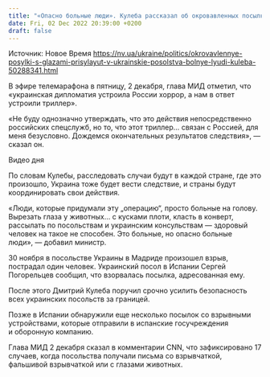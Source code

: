```yaml
---
title: "«Опасно больные люди». Кулеба рассказал об окровавленных посылках, которые приходят украинским посольствам"
date: Fri, 02 Dec 2022 20:39:00 +0200
draft: false
---
```

Источник: Новое Время https://nv.ua/ukraine/politics/okrovavlennye-posylki-s-glazami-prisylayut-v-ukrainskie-posolstva-bolnye-lyudi-kuleba-50288341.html


 В эфире телемарафона в пятницу, 2 декабря, глава МИД отметил, что «украинская дипломатия устроила России хоррор, а нам в ответ устроили триллер».

«Не буду однозначно утверждать, что это действия непосредственно российских спецслужб, но то, что этот триллер… связан с Россией, для меня безусловно. Дождемся окончательных результатов следствия», — сказал он.

 Видео дня   

По словам Кулебы, расследовать случаи будут в каждой стране, где это произошло, Украина тоже будет вести следствие, и страны будут координировать свои действия.

«Люди, которые придумали эту „операцию“, просто больные на голову. Вырезать глаза у животных… с кусками плоти, класть в конверт, рассылать по посольствам и украинским консульствам — здоровый человек на такое не способен. Это больные, но опасно больные люди», — добавил министр.

30 ноября в посольстве Украины в Мадриде произошел взрыв, пострадал один человек. Украинский посол в Испании Сергей Погорельцев сообщил, что взорвалась посылка, адресованная ему.

После этого Дмитрий Кулеба поручил срочно усилить безопасность всех украинских посольств за границей.

Позже в Испании обнаружили еще несколько посылок со взрывными устройствами, которые отправили в испанские госучреждения и оборонную компанию.

Глава МИД 2 декабря сказал в комментарии CNN, что зафиксировано 17 случаев, когда посольства получали письма со взрывчаткой, фальшивой взрывчаткой или с глазами животных.
